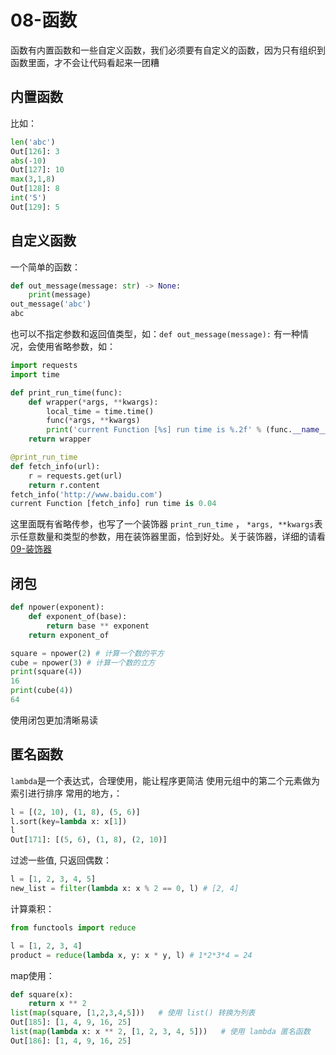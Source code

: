 # 08-函数
函数有内置函数和一些自定义函数，我们必须要有自定义的函数，因为只有组织到函数里面，才不会让代码看起来一团糟
## 内置函数
比如：
```Python
len('abc')
Out[126]: 3
abs(-10)
Out[127]: 10
max(3,1,8)
Out[128]: 8
int('5')
Out[129]: 5
```
## 自定义函数
一个简单的函数：
```Python
def out_message(message: str) -> None:
    print(message)    
out_message('abc')
abc
```
也可以不指定参数和返回值类型，如：`def out_message(message):`
有一种情况，会使用省略参数，如：
```Python
import requests
import time

def print_run_time(func):  
    def wrapper(*args, **kwargs):  
        local_time = time.time()  
        func(*args, **kwargs) 
        print('current Function [%s] run time is %.2f' % (func.__name__ ,time.time() - local_time))
    return wrapper

@print_run_time
def fetch_info(url):
    r = requests.get(url)
    return r.content
fetch_info('http://www.baidu.com')
current Function [fetch_info] run time is 0.04
```
这里面既有省略传参，也写了一个装饰器 `print_run_time` ， `*args, **kwargs`表示任意数量和类型的参数，用在装饰器里面，恰到好处。关于装饰器，详细的请看[09-装饰器](/基础篇/09-装饰器)
## 闭包
```Python
def npower(exponent):
    def exponent_of(base):
        return base ** exponent
    return exponent_of

square = npower(2) # 计算一个数的平方
cube = npower(3) # 计算一个数的立方 
print(square(4))
16
print(cube(4))
64
```
使用闭包更加清晰易读
## 匿名函数
`lambda`是一个表达式，合理使用，能让程序更简洁
使用元组中的第二个元素做为索引进行排序
常用的地方，：
```Python
l = [(2, 10), (1, 8), (5, 6)]
l.sort(key=lambda x: x[1])
l
Out[171]: [(5, 6), (1, 8), (2, 10)]
```
过滤一些值, 只返回偶数：
```Python
l = [1, 2, 3, 4, 5]
new_list = filter(lambda x: x % 2 == 0, l) # [2, 4]
```
计算乘积：
```Python
from functools import reduce

l = [1, 2, 3, 4]
product = reduce(lambda x, y: x * y, l) # 1*2*3*4 = 24
```
map使用：
```Python
def square(x):
    return x ** 2
list(map(square, [1,2,3,4,5]))   # 使用 list() 转换为列表
Out[185]: [1, 4, 9, 16, 25]
list(map(lambda x: x ** 2, [1, 2, 3, 4, 5]))   # 使用 lambda 匿名函数
Out[186]: [1, 4, 9, 16, 25]
```